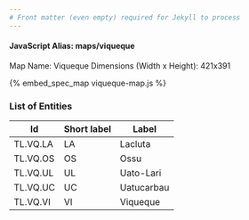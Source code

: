```yaml
---
# Front matter (even empty) required for Jekyll to process
---
```


#### JavaScript Alias: maps/viqueque

Map Name: Viqueque
Dimensions (Width x Height): 421x391



{% embed_spec_map viqueque-map.js %}

### List of Entities

 Id | Short label | Label
---|---|---
TL.VQ.LA|LA|Lacluta
TL.VQ.OS|OS|Ossu
TL.VQ.UL|UL|Uato-Lari
TL.VQ.UC|UC|Uatucarbau
TL.VQ.VI|VI|Viqueque